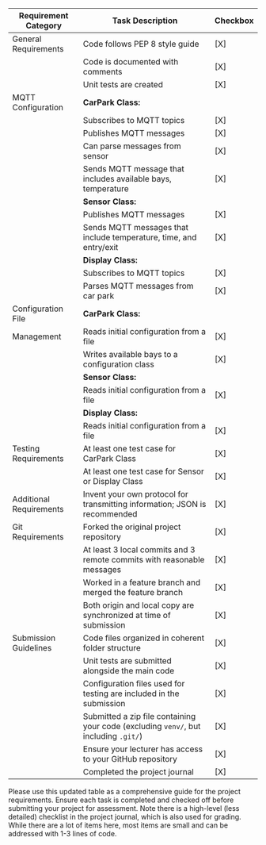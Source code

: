 | Requirement Category     | Task Description                                                                                                       | Checkbox |
|--------------------------|------------------------------------------------------------------------------------------------------------------------|----------|
| General Requirements     | Code follows PEP 8 style guide                                                                                        | [X]      |
|                          | Code is documented with comments                                                                                       | [X]      |
|                          | Unit tests are created                                                                                                 | [X]      |
| MQTT Configuration       | **CarPark Class:**                                                                                                     |          |
|                          | Subscribes to MQTT topics                                                                                              | [X]      |
|                          | Publishes MQTT messages                                                                                                | [X]      |
|                          | Can parse messages from sensor                                                                          | [X]      |
|                          | Sends MQTT message that includes available bays, temperature                                                                         | [X]      |
|                          | **Sensor Class:**                                                                                                      |          |
|                          | Publishes MQTT messages                                                                                                | [X]      |
|                          | Sends MQTT messages that include temperature, time, and entry/exit                                                                                        | [X]      |
|                          | **Display Class:**                                                                                                     |          |
|                          | Subscribes to MQTT topics                                                                                              | [X]      |
|                          | Parses MQTT messages from car park                                                                                        | [X]      |
| Configuration File       | **CarPark Class:**                                                                                                     |          |
| Management               | Reads initial configuration from a file                                                                                | [X]      |
|                          | Writes available bays to a configuration class                                                                         | [X]      |
|                          | **Sensor Class:**                                                                                                      |          |
|                          | Reads initial configuration from a file                                                                                | [X]      |
|                          | **Display Class:**                                                                                                     |          |
|                          | Reads initial configuration from a file                                                                                | [X]      |
| Testing Requirements     | At least one test case for CarPark Class                                                                               | [X]      |
|                          | At least one test case for Sensor or Display Class                                                                     | [X]      |
| Additional Requirements  | Invent your own protocol for transmitting information; JSON is recommended                                             | [X]      |
| Git Requirements         | Forked the original project repository                                                                                 | [X]      |
|                          | At least 3 local commits and 3 remote commits with reasonable messages                                                  | [X]      |
|                          | Worked in a feature branch and merged the feature branch                                                               | [X]      |
|                          | Both origin and local copy are synchronized at time of submission                                                      | [X]      |
| Submission Guidelines    | Code files organized in coherent folder structure                                                                      | [X]      |
|                          | Unit tests are submitted alongside the main code                                                                       | [X]      |
|                          | Configuration files used for testing are included in the submission                                                    | [X]      |
|                          | Submitted a zip file containing your code (excluding `venv/`, but including `.git/`)                                   | [X]      |
|                          | Ensure your lecturer has access to your GitHub repository                                                              | [X]      |
|                          | Completed the project journal                                                                                          | [X]      |

Please use this updated table as a comprehensive guide for the project requirements. Ensure each task is completed and checked off before submitting your project for assessment.
Note there is a high-level (less detailed) checklist in the project journal, which is also used for grading. 
While there are a lot of items here, most items are small and can be addressed with 1-3 lines of code.
